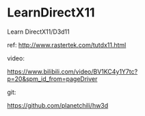 # LearnDirectX11
Learn DirectX11/D3d11

ref:
http://www.rastertek.com/tutdx11.html



video:

https://www.bilibili.com/video/BV1KC4y1Y7tc?p=20&spm_id_from=pageDriver



git:

https://github.com/planetchili/hw3d